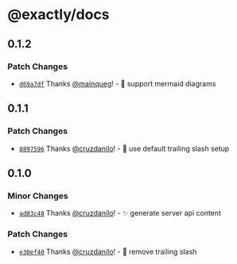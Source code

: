 # @exactly/docs

## 0.1.2

### Patch Changes

- [`d69a7df`](https://github.com/exactly/exa/commit/d69a7dff7c36aed3f46bacee91931272ec18191a) Thanks [@mainqueg](https://github.com/mainqueg)! - 🔧 support mermaid diagrams

## 0.1.1

### Patch Changes

- [`8897596`](https://github.com/exactly/exa/commit/88975966ff84208e4f30243a0f73f5c99cc11f24) Thanks [@cruzdanilo](https://github.com/cruzdanilo)! - 🔧 use default trailing slash setup

## 0.1.0

### Minor Changes

- [`ad03c48`](https://github.com/exactly/exa/commit/ad03c486885cf3e67dc07caaa8bd083e98fbf5d4) Thanks [@cruzdanilo](https://github.com/cruzdanilo)! - ✨ generate server api content

### Patch Changes

- [`e30ef40`](https://github.com/exactly/exa/commit/e30ef404b6ae40ed21c3ab0a83b3da98a95b5a9e) Thanks [@cruzdanilo](https://github.com/cruzdanilo)! - 🔧 remove trailing slash
